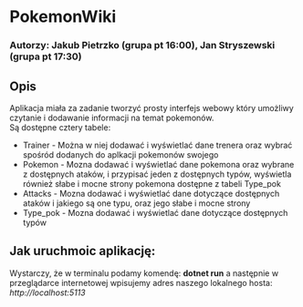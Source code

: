 # PokemonWiki

### Autorzy: Jakub Pietrzko (grupa pt 16:00), Jan Stryszewski (grupa pt 17:30)

## Opis
Aplikacja miała za zadanie tworzyć prosty interfejs webowy który umożliwy czytanie i dodawanie informacji na temat pokemonów.  
Są dostępne cztery tabele:  
- Trainer - Można w niej dodawać i wyświetlać dane trenera oraz wybrać spośród dodanych do aplkacji pokemonów swojego
- Pokemon - Mozna dodawać i wyświetlać dane pokemona oraz wybrane z dostępnych ataków, i przypisać jeden z dostępnych typów, wyświetla również słabe i mocne strony pokemona dostępne z tabeli Type_pok
- Attacks -  Mozna dodawać i wyświetlać dane dotyczące dostępnych ataków i jakiego są one typu, oraz jego słabe i mocne strony
- Type_pok - Mozna dodawać i wyświetlać dane dotyczące dostępnych typów


## Jak uruchmoic aplikację:
Wystarczy, że w terminalu podamy komendę: __dotnet run__ a następnie w przeglądarce internetowej wpisujemy adres naszego lokalnego hosta: _http://localhost:5113_

